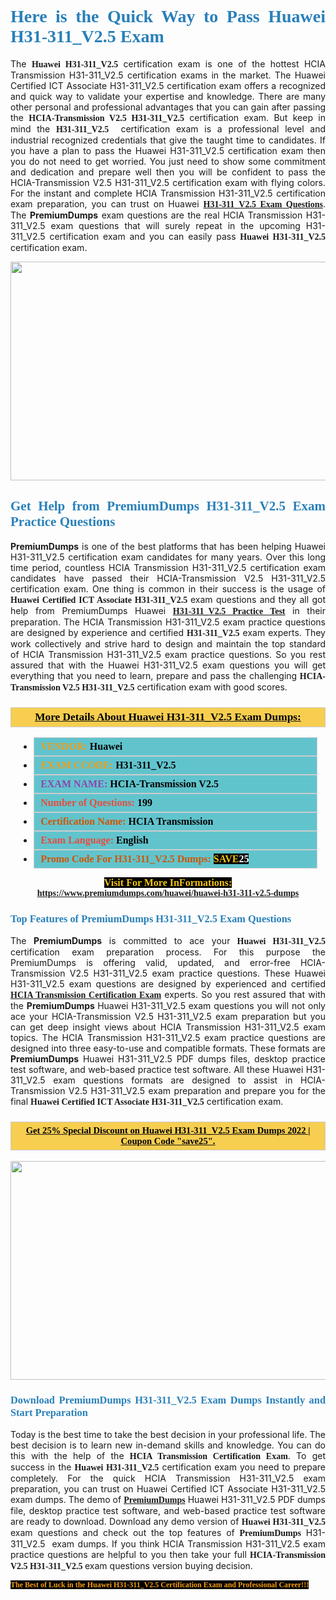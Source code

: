 <h1 style="text-align: justify;"><span style="color:#2980b9;"><span style="font-family:Georgia,serif;"><strong>Here is the Quick Way to Pass Huawei H31-311_V2.5 Exam</strong></span></span></h1>

<p style="text-align: justify;">The <span style="font-family:Georgia,serif;"><strong>Huawei H31-311_V2.5</strong></span> certification exam is one of the hottest HCIA Transmission H31-311_V2.5 certification exams in the market. The Huawei Certified ICT Associate H31-311_V2.5 certification exam offers a recognized and quick way to validate your expertise and knowledge. There are many other personal and professional advantages that you can gain after passing the <span style="font-family:Georgia,serif;"><strong>HCIA-Transmission V2.5 H31-311_V2.5</strong></span> certification exam. But keep in mind the <span style="font-family:Georgia,serif;"><strong>H31-311_V2.5 </strong></span> certification exam is a professional level and industrial recognized credentials that give the taught time to candidates. If you have a plan to pass the Huawei H31-311_V2.5 certification exam then you do not need to get worried. You just need to show some commitment and dedication and prepare well then you will be confident to pass the HCIA-Transmission V2.5 H31-311_V2.5 certification exam with flying colors. For the instant and complete HCIA Transmission H31-311_V2.5 certification exam preparation, you can trust on Huawei <span style="font-family:Georgia,serif;"><strong><a href="https://www.premiumdumps.com/huawei/huawei-h31-311-v2.5-dumps">H31-311_V2.5 Exam Questions</a></strong></span>. The <strong>PremiumDumps</strong> exam questions are the real HCIA Transmission H31-311_V2.5 exam questions that will surely repeat in the upcoming H31-311_V2.5 certification exam and you can easily pass <span style="font-family:Georgia,serif;"><strong>Huawei H31-311_V2.5</strong></span> certification exam.</p>

<p style="text-align: center;"><a href="https://www.premiumdumps.com/huawei/huawei-h31-311-v2.5-dumps"><img alt="" src="https://i.imgur.com/VJaqCPg.jpeg" style="width: 700px; height: 350px;" /></a></p>

<h2 style="text-align: justify;"><span style="color:#2980b9;"><span style="font-family:Georgia,serif;"><strong>Get Help from PremiumDumps H31-311_V2.5 Exam Practice Questions</strong> </span></span></h2>

<p style="text-align: justify;"><span style="font-size:14px;"><strong>PremiumDumps</strong></span> is one of the best platforms that has been helping Huawei H31-311_V2.5 certification exam candidates for many years. Over this long time period, countless HCIA Transmission H31-311_V2.5 certification exam candidates have passed their HCIA-Transmission V2.5 H31-311_V2.5 certification exam. One thing is common in their success is the usage of<span style="font-family:Georgia,serif;"><strong> Huawei Certified ICT Associate H31-311_V2.5 </strong></span>exam questions and they all got help from PremiumDumps Huawei <a href="https://www.premiumdumps.com/huawei/huawei-h31-311-v2.5-dumps"><span style="font-family:Georgia,serif;"><strong>H31-311_V2.5 Practice Test</strong></span></a> in their preparation. The HCIA Transmission H31-311_V2.5 exam practice questions are designed by experience and certified <span style="font-family:Georgia,serif;"><strong> H31-311_V2.5</strong></span> exam experts. They work collectively and strive hard to design and maintain the top standard of HCIA Transmission H31-311_V2.5<strong> </strong>exam practice questions. So you rest assured that with the Huawei H31-311_V2.5 exam questions you will get everything that you need to learn, prepare and pass the challenging<span style="font-family:Georgia,serif;"><strong> HCIA-Transmission V2.5 H31-311_V2.5</strong></span> certification exam with good scores.</p>

<h3 style="background: #f7ce50; border: 1px solid rgb(204, 204, 204); padding: 5px 10px; text-align: center;"><span style="font-family:Georgia,serif;"><u><u><span style="color:#000000;"><span style="font-size:11pt"><span style="line-height:normal"><b><span style="font-size:13.0pt"><span cambria="">More Details About Huawei H31-311_V2.5 Exam Dumps:</span></span></b></span></span></span></u></u></span></h3>

<ul>
	<li style="margin:0cm 10pt">
	<div style="background:#61c4cd; border: 1px solid rgb(204, 204, 204); padding: 5px 10px; text-align: justify;"><span style="font-family:Georgia,serif;"><span style="font-size:11pt"><span style="line-height:normal"><b><span style="font-size:12.0pt"><span new="" roman="" times=""><span style="color:#f39c12;">VENDOR:</span> <span style="color:#000000;">Huawei</span></span></span></b></span></span></span></div>
	</li>
	<li style="margin:0cm 10pt">
	<div style="background: #61c4cd; border: 1px solid rgb(204, 204, 204); padding: 5px 10px; text-align: justify;"><span style="font-family:Georgia,serif;"><span style="font-size:11pt"><span style="line-height:normal"><b><span style="font-size:12.0pt"><span new="" roman="" times=""><span style="color:#f39c12;">EXAM CCODE:</span> <span style="color:#000000;">H31-311_V2.5</span></span></span></b></span></span></span></div>
	</li>
	<li style="margin:0cm 10pt">
	<div style="background: #61c4cd; border: 1px solid rgb(204, 204, 204); padding: 5px 10px; text-align: justify;"><span style="font-family:Georgia,serif;"><span style="font-size:11pt"><span style="line-height:normal"><b><span style="font-size:12.0pt"><span new="" roman="" times=""><span style="color:#8e44ad;">EXAM NAME:</span> <span style="color:#000000;">HCIA-Transmission V2.5</span></span></span></b></span></span></span></div>
	</li>
	<li style="margin:0cm 10pt">
	<div style="background: #61c4cd; border: 1px solid rgb(204, 204, 204); padding: 5px 10px;"><span style="font-family:Georgia,serif;"><span style="font-size:11pt"><span style="line-height:normal"><b><span style="font-size:12.0pt"><span new="" roman="" times=""><span style="color:#e74c3c;">Number of Questions:</span><span style="color:#000000;"><span style="color:#f1c40f;"> </span>199</span></span></span></b></span></span></span></div>
	</li>
	<li style="margin:0cm 10pt">
	<div style="background: #61c4cd; border: 1px solid rgb(204, 204, 204); padding: 5px 10px; text-align: justify;"><span style="font-family:Georgia,serif;"><span style="font-size:11pt"><span style="line-height:normal"><b><span style="font-size:12.0pt"><span new="" roman="" times=""><span style="color:#d35400;">Certification Name:</span> <span style="color:#000000;">HCIA Transmission</span></span></span></b></span></span></span></div>
	</li>
	<li style="margin:0cm 10pt">
	<div style="background: #61c4cd; border: 1px solid rgb(204, 204, 204); padding: 5px 10px; text-align: justify;"><span style="font-family:Georgia,serif;"><span style="font-size:11pt"><span style="line-height:normal"><b><span style="font-size:12.0pt"><span new="" roman="" times=""><span style="color:#e74c3c;">Exam Language:</span> <span style="color:#000000;">English</span></span></span></b></span></span></span></div>
	</li>
	<li style="margin:0cm 10pt">
	<div style="background: #61c4cd; border: 1px solid rgb(204, 204, 204); padding: 5px 10px;"><span style="font-family:Georgia,serif;"><span style="font-size:11pt"><span style="line-height:normal"><b><span style="font-size:12.0pt"><span new="" roman="" times=""><span style="color:#d35400;">Promo Code For H31-311_V2.5 Dumps:</span><span style="color:#f1c40f;"> <span style="background-color:#000000;">SAVE</span></span><span style="color:#ffffff;"><span style="background-color:#000000;">25</span></span></span></span></b></span></span></span></div>
	</li>
</ul>

<p style="text-align: center;"><span style="font-family:Georgia,serif;"><strong><span style="font-size:16px;"><span style="color:#f1c40f;"><span style="background-color:#000000;">Visit For More InFormations:</span></span></span> <a href="https://www.premiumdumps.com/huawei/huawei-h31-311-v2.5-dumps">https://www.premiumdumps.com/huawei/huawei-h31-311-v2.5-dumps</a></strong></span></p>

<h3 style="text-align: justify;"><span style="color:#2980b9;"><span style="font-family:Georgia,serif;"><span style="font-family:Georgia,serif;"><strong>Top Features of PremiumDumps H31-311_V2.5 Exam Questions</strong></span></span></span></h3>

<p style="text-align: justify;">The <span style="font-size:14px;"><strong>PremiumDumps</strong></span> is committed to ace your<span style="font-family:Georgia,serif;"><strong> Huawei H31-311_V2.5</strong></span> certification exam preparation process. For this purpose the PremiumDumps is offering valid, updated, and error-free HCIA-Transmission V2.5 H31-311_V2.5 exam practice questions. These Huawei H31-311_V2.5 exam questions are designed by experienced and certified <a href="https://www.premiumdumps.com/huawei/hcia-dumps"><span style="font-family:Georgia,serif;"><strong>HCIA Transmission Certification Exam</strong></span></a> experts. So you rest assured that with the <span style="font-size:14px;"><strong>PremiumDumps </strong></span>Huawei H31-311_V2.5 exam questions you will not only ace your HCIA-Transmission V2.5 H31-311_V2.5 exam preparation but you can get deep insight views about HCIA Transmission H31-311_V2.5 exam topics. The HCIA Transmission H31-311_V2.5 exam practice questions are designed into three easy-to-use and compatible formats. These formats are <strong>PremiumDumps</strong> Huawei H31-311_V2.5 PDF dumps files, desktop practice test software, and web-based practice test software. All these Huawei H31-311_V2.5 exam questions formats are designed to assist in HCIA-Transmission V2.5 H31-311_V2.5 exam preparation and prepare you for the final <span style="font-family:Georgia,serif;"><strong>Huawei Certified ICT Associate H31-311_V2.5</strong></span> certification exam.</p>

<h3 style="background: rgb(247, 206, 80); border: 1px solid rgb(204, 204, 204); padding: 5px 10px; text-align: center;"><span style="font-family:Georgia,serif;"><u><span style="color:#000000;"><span style="font-size:11pt;"><span style="line-height:normal;"><b><span cambria="">Get 25% Special Discount on Huawei H31-311_V2.5 Exam Dumps 2022 | Coupon Code "save25".</span></b></span></span></span></u></span></h3>

<p style="text-align: center;"><strong><a href="https://www.premiumdumps.com/huawei/huawei-h31-311-v2.5-dumps"><img alt="" src="https://i.imgur.com/F18GQwv.jpeg" style="width: 700px; height: 350px;" /></a></strong></p>

<h3 style="text-align: justify;"><span style="color:#2980b9;"><span style="font-family:Georgia,serif;"><span style="font-family:Georgia,serif;"><strong>Download PremiumDumps H31-311_V2.5 Exam Dumps Instantly and Start Preparation</strong></span></span></span></h3>

<p style="text-align: justify;">Today is the best time to take the best decision in your professional life. The best decision is to learn new in-demand skills and knowledge. You can do this with the help of the <span style="font-family:Georgia,serif;"><strong>HCIA Transmission Certification Exam</strong></span>. To get success in the <strong><span style="font-family:Georgia,serif;">Huawei H31-311_V2.5</span></strong> certification exam you need to prepare completely. For the quick HCIA Transmission H31-311_V2.5 exam preparation, you can trust on Huawei Certified ICT Associate H31-311_V2.5 exam dumps. The demo of <a href="https://www.premiumdumps.com/"><span style="font-family:Georgia,serif;"><strong><span style="font-size:14px;">PremiumDumps</span></strong></span></a> Huawei H31-311_V2.5 PDF dumps file, desktop practice test software, and web-based practice test software are ready to download. Download any demo version of <span style="font-family:Georgia,serif;"><strong>Huawei H31-311_V2.5</strong></span> exam questions and check out the top features of <span style="font-size:14px;"><span style="font-family:Georgia,serif;"><strong>PremiumDumps</strong></span></span> H31-311_V2.5  exam dumps. If you think HCIA Transmission H31-311_V2.5 exam practice questions are helpful to you then take your full<span style="font-family:Georgia,serif;"><strong> HCIA-Transmission V2.5 H31-311_V2.5 </strong></span>exam questions version buying decision.</p>

<p style="text-align: justify;"><span style="color:#f39c12;"><span style="font-size:12px;"><span style="font-family:Georgia,serif;"><strong><span style="background-color:#000000;">The Best of Luck in the Huawei H31-311_V2.5 Certification Exam and Professional Career!!!</span></strong></span></span></span></p>
